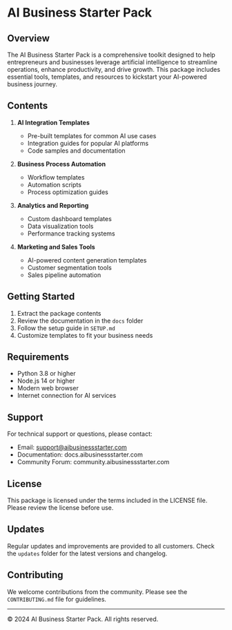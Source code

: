 # AI Business Starter Pack

## Overview
The AI Business Starter Pack is a comprehensive toolkit designed to help entrepreneurs and businesses leverage artificial intelligence to streamline operations, enhance productivity, and drive growth. This package includes essential tools, templates, and resources to kickstart your AI-powered business journey.

## Contents
1. **AI Integration Templates**
   - Pre-built templates for common AI use cases
   - Integration guides for popular AI platforms
   - Code samples and documentation

2. **Business Process Automation**
   - Workflow templates
   - Automation scripts
   - Process optimization guides

3. **Analytics and Reporting**
   - Custom dashboard templates
   - Data visualization tools
   - Performance tracking systems

4. **Marketing and Sales Tools**
   - AI-powered content generation templates
   - Customer segmentation tools
   - Sales pipeline automation

## Getting Started
1. Extract the package contents
2. Review the documentation in the `docs` folder
3. Follow the setup guide in `SETUP.md`
4. Customize templates to fit your business needs

## Requirements
- Python 3.8 or higher
- Node.js 14 or higher
- Modern web browser
- Internet connection for AI services

## Support
For technical support or questions, please contact:
- Email: support@aibusinessstarter.com
- Documentation: docs.aibusinessstarter.com
- Community Forum: community.aibusinessstarter.com

## License
This package is licensed under the terms included in the LICENSE file. Please review the license before use.

## Updates
Regular updates and improvements are provided to all customers. Check the `updates` folder for the latest versions and changelog.

## Contributing
We welcome contributions from the community. Please see the `CONTRIBUTING.md` file for guidelines.

---

© 2024 AI Business Starter Pack. All rights reserved. 